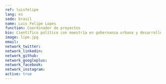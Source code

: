 ```yaml
---
ref: luisfelipe
lang: es
sede: brasil
name: Luis Felipe Lopes
function: Coordinador de proyectos
bio: Científico político con maestría en gobernanza urbana y desarrollo local de Sciences Po París. Activista de los derechos de la población LGBT +.
image: lipe.jpg
email:
network_twitter:
network_linkedin:
network_github:
network_googleplus:
network_facebook:
network_instagram:
active: true
---
```

